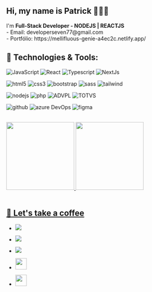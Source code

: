 <!-- ![Profile Views](http://estruyf-github.azurewebsites.net/api/VisitorHit?user=setxpro&repo=patrick-developer&countColorcountColor) -->
## Hi, my name is Patrick 👨🏽‍🚀
<p > 
  I'm  <strong>Full-Stack Developer - NODEJS | REACTJS  </strong> 
  
  <br>
-  Email: developerseven77@gmail.com<br>
-  Portfólio: https://mellifluous-genie-a4ec2c.netlify.app/  <br/>

## 🚀 Technologies & Tools:
<p align='left'>

![JavaScript](https://img.shields.io/badge/-JavaScript-grey?style=for-the-badge&logo=javascript&logoColor=white&labelColor=8E2DE2)
![React](https://img.shields.io/badge/react-grey?style=for-the-badge&logo=react&logoColor=white&labelColor=8E2DE2)
![Typescript](https://img.shields.io/badge/-typescript-grey?style=for-the-badge&logo=typescript&logoColor=white&labelColor=8E2DE2)
![NextJs](https://img.shields.io/badge/-nextjs-grey?style=for-the-badge&logo=nextjs&logoColor=white&labelColor=8E2DE2)

![html5](https://img.shields.io/badge/-html5-grey?style=for-the-badge&logo=html5&logoColor=white&labelColor=8E2DE2)
![css3](https://img.shields.io/badge/-css3-grey?style=for-the-badge&logo=css3&logoColor=white&labelColor=8E2DE2)
![bootstrap](https://img.shields.io/badge/-bootstrap-grey?style=for-the-badge&logo=bootstrap&logoColor=white&labelColor=8E2DE2)
![sass](https://img.shields.io/badge/-sass-grey?style=for-the-badge&logo=sass&logoColor=white&labelColor=8E2DE2)
![tailwind](https://img.shields.io/badge/-tailwind-grey?style=for-the-badge&logo=tailwind&logoColor=white&labelColor=8E2DE2)
  

![nodejs](https://img.shields.io/badge/-node-grey?style=for-the-badge&logo=node&logoColor=white&labelColor=8E2DE2)
![php](https://img.shields.io/badge/-php-grey?style=for-the-badge&logo=php&logoColor=white&labelColor=8E2DE2)
![ADVPL](https://img.shields.io/badge/-advpl-grey?style=for-the-badge&logo=advpl&logoColor=white&labelColor=8E2DE2)
![TOTVS](https://img.shields.io/badge/-totvs-grey?style=for-the-badge&logo=totvs&logoColor=white&labelColor=8E2DE2)

![github](https://img.shields.io/badge/-github-grey?style=for-the-badge&logo=github&logoColor=white&labelColor=8E2DE2)
![azure DevOps](https://img.shields.io/badge/-azuredevops-grey?style=for-the-badge&logo=azuredevops&logoColor=white&labelColor=8E2DE2)
![figma](https://img.shields.io/badge/-figma-grey?style=for-the-badge&logo=figma&logoColor=white&labelColor=8E2DE2)
  
</p>
<br/>
<div align="left">
  <a href="https://github.com/setxpro">
  <img height="180em" src="https://github-readme-stats.vercel.app/api?username=patrickdev7&show_icons=true&theme=dracula&include_all_commits=true&count_private=true"/>
  <img height="180em" src="https://github-readme-stats.vercel.app/api/top-langs/?username=patrickdev7&layout=compact&langs_count=7&theme=dracula"/>
  </div>
<br/>

## 🚀 Let's take a coffee

<p align='left'>
  
  - <a href="https://www.instagram.com/patrick_anjos_/"><img src="https://img.shields.io/badge/instagram%20@patrick_anjos_-DD2476?style=for-the-badge&logo=instagram&logoColor=white"/></a>
- <a href="https://www.facebook.com/patrick.anjos.r/"><img src="https://img.shields.io/badge/facebook%20Patrick_Anjos-344E86?style=for-the-badge&logo=facebook&logoColor=white"/></a>
  
- <a href="https://wa.link/620ix3"><img src="https://img.shields.io/badge/whatsapp%20Patrick_Anjos-06d755?style=for-the-badge&logo=whatsapp&logoColor=white"/></a>

- <a href="https://setxpro.github.io/"><img height="30px" src="https://img.shields.io/badge/Dev%20Patrick_portifólio:%20HTML/CSS/JS-8E2DE2?style=for-the-badge&logo=google%20chrome&logoColor=white"/></a>

- <a href="https://friendly-raman-40c5cd.netlify.app/"><img height="30px" src="https://img.shields.io/badge/Dev%20Patrick_portifólio:%20REACTJS.🚧-8E2DE2?style=for-the-badge&logo=google%20chrome&logoColor=white"/></a>
  
</p>
